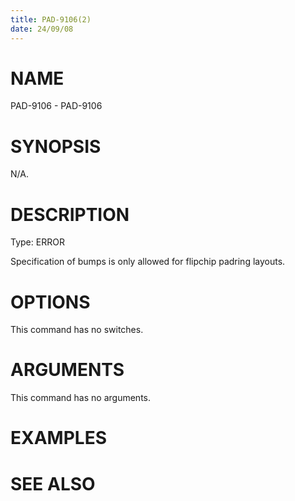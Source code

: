 ```yaml
---
title: PAD-9106(2)
date: 24/09/08
---
```


# NAME

PAD-9106 - PAD-9106

# SYNOPSIS

N/A.

# DESCRIPTION

Type: ERROR

Specification of bumps is only allowed for flipchip padring layouts.

# OPTIONS

This command has no switches.

# ARGUMENTS

This command has no arguments.

# EXAMPLES

# SEE ALSO
